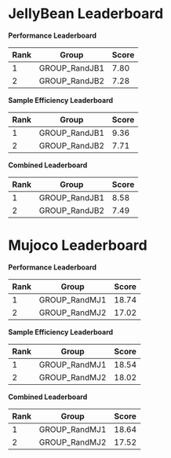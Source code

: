 # JellyBean Leaderboard

**Performance Leaderboard**

|Rank      |Group     |Score     |
|----------|----------|----------|
|1      |GROUP_RandJB1     |7.80     |
|2      |GROUP_RandJB2     |7.28     |


**Sample Efficiency Leaderboard**

|Rank      |Group     |Score     |
|----------|----------|----------|
|1      |GROUP_RandJB1     |9.36     |
|2      |GROUP_RandJB2     |7.71     |


**Combined Leaderboard**

|Rank      |Group     |Score     |
|----------|----------|----------|
|1      |GROUP_RandJB1     |8.58     |
|2      |GROUP_RandJB2     |7.49     |


# Mujoco Leaderboard

**Performance Leaderboard**

|Rank      |Group     |Score     |
|----------|----------|----------|
|1      |GROUP_RandMJ1     |18.74     |
|2      |GROUP_RandMJ2     |17.02     |


**Sample Efficiency Leaderboard**

|Rank      |Group     |Score     |
|----------|----------|----------|
|1      |GROUP_RandMJ1     |18.54     |
|2      |GROUP_RandMJ2     |18.02     |


**Combined Leaderboard**

|Rank      |Group     |Score     |
|----------|----------|----------|
|1      |GROUP_RandMJ1     |18.64     |
|2      |GROUP_RandMJ2     |17.52     |


